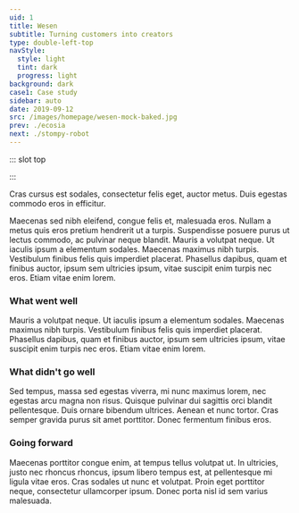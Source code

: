```yaml
---
uid: 1
title: Wesen
subtitle: Turning customers into creators
type: double-left-top
navStyle:
  style: light
  tint: dark
  progress: light
background: dark
case1: Case study
sidebar: auto
date: 2019-09-12
src: /images/homepage/wesen-mock-baked.jpg
prev: ./ecosia
next: ./stompy-robot
---
```


::: slot top

<!-- Can customers be creators? -->
<Stage-ProjectStage :noise="true" ctaLabel="www.wesen.studio" ctaUrl="http://www.wesen.studio"
description="Wesen enables anyone to create a unique pendant necklace which can be manufactured on demand by a blend of modern and traditional techniques.">

  <template v-slot:visual-background>
    <figure class="full-screen">
      <Heros-ImageHero src="/images/wesen/wesen-grid-render.jpg" alt="Wesen Studio examples"/>
    </figure>
  </template>

</Stage-ProjectStage>


:::

<!-- <li>Responsive web application</li>
<li>2018</li> -->

<Content-ContextSection :box="true">

<template v-slot:main>

## Context

The rise of affordable 3D printers popularised the notion of mass customisation → . However, relatively high prices and lacklustre product creation experiences left its promises largely unrealised.

At that time I was working on customisable children’s toys at Makielab → . We enjoyed modest success, catching the attention of Disney who eventually bought the company. In this project I resolved to draw on some lessons learnt there.

Foremost, I wanted to explore the possibility of an unrestricted creation experience, able to generate infinite variations while being intuitive and fun to use. I also intended to fully automate and outsource the fulfillment process.

</template>

<template v-slot:side>

**Product**
Responsive web application

**Sector**
E-commerce

**Timeframe**
2018

**Team composition**
Personal project

**Reading time**
12 minutes

</template>

</Content-ContextSection>




<Content-ThreeColumnSection padding="is-large">

<template v-slot:column1>

###  The challenge

Mauris a volutpat neque. Ut iaculis ipsum a elementum sodales. Maecenas maximus nibh turpis. Vestibulum finibus felis quis imperdiet placerat.

</template>

<template v-slot:column2>

### The outcome

Donec suscipit pretium ipsum eget dapibus. Nunc commodo metus sit amet nunc sagittis, ac sodales leo ornare. Sed vel augue vitae arcu pulvinar dapibus. Mauris quis magna vitae massa gravida vestibulum.


</template>

<template v-slot:column3>

### My role

Proin eget porttitor neque:
~ Customer research and user testing
~ Prototyping and design iteration
~ Frontend development
~ Analysis and evaluation

</template>

</Content-ThreeColumnSection>




<Content-MainSectionDivider aside="Section 1 of 3" title="Discovery"/>




<Content-PointsSection :content="true" :points="[
{ src:'/svg-icons/icon_sad.svg', alt:'sad face', description:'Projects completed for small businesses and startups.' },
{ src:'/svg-icons/icon_time.svg', alt:'clock', title:'title', description:'If you don’t care for SEO and don’t want to mess with installing dependencies, these are still great choices.' },
{ src:'/svg-icons/icon_idea.svg', alt:'lightbulb', title:'title', description:'Years experience working for clients like Google and Amazon.' },
{ src:'/svg-icons/icon_search.svg', alt:'search', title:'title', description:'VuePress is focused on content-centric static sites and provides features tailored for technical documentation out of the box.' },
{ src:'/svg-icons/icon_docs.svg', alt:'documents', title:'title', description:'Award winning team members.' },
{ src:'/svg-icons/icon_device.svg', alt:'device', title:'title', description:'Hexo has been serving the Vue docs well - in fact, we are probably still a long way to go from migrating away from it for our main site.' },
]">

<template v-slot:content>

## Research

<p class="subtitle">
  Fusce ac nunc posuere, tristique nibh at, lacinia nunc. Duis eget fringilla enim. Sed elementum elementum tincidunt.
</p>

Maecenas sed nibh eleifend, congue felis et, malesuada eros. Nullam a metus quis eros pretium hendrerit ut a turpis. Suspendisse posuere purus ut lectus commodo, ac pulvinar neque blandit. Mauris a volutpat neque. Ut iaculis ipsum a elementum sodales. Maecenas maximus nibh turpis. Vestibulum finibus felis quis imperdiet placerat.

</template>

</Content-PointsSection>




<Content-ThreeColumnSection :content="true">

<template v-slot:content>

## User profiles

Nullam a metus quis eros pretium hendrerit ut a turpis. Suspendisse posuere purus ut lectus commodo, ac pulvinar neque blandit. Mauris a volutpat neque. Ut iaculis ipsum a elementum sodales. Maecenas maximus nibh turpis. Vestibulum finibus felis quis imperdiet placerat. Phasellus dapibus, quam et finibus auctor, ipsum sem ultricies ipsum, vitae suscipit enim turpis nec eros. Etiam vitae enim lorem.

</template>

<template v-slot:column1>

####  Gifter

---

*Buyer persona*

Duis eget fringilla enim. Sed elementum elementum tincidunt. Morbi porta elit porta dolor feugiat convallis. Suspendisse ornare et mi sit amet lacinia. Proin eget dui purus.

**Suspendisse ornare et**

Sed elementum elementum tincidunt. Morbi porta elit porta dolor feugiat convallis.

Aenean et nunc tortor. Cras semper gravida purus sit amet porttitor. Donec fermentum finibus eros.

Quisque pulvinar dui sagittis orci blandit pellentesque. Duis ornare bibendum ultrices. Aenean et nunc tortor. Cras semper gravida purus sit amet porttitor. Donec fermentum finibus eros.

Sed tempus, massa sed egestas viverra, mi nunc maximus lorem, nec egestas arcu magna non risus. Quisque pulvinar dui sagittis orci blandit pellentesque. Duis ornare bibendum ultrices.


</template>

<template v-slot:column2>

#### Enthusiast

---

*Buyer persona*

Sed tempus, massa sed egestas viverra, mi nunc maximus lorem, nec egestas arcu magna non risus. Quisque pulvinar dui sagittis orci blandit pellentesque. Duis ornare bibendum ultrices. Aenean et nunc tortor. Cras semper gravida purus sit amet porttitor. Donec fermentum finibus eros.

**Aenean et nunc tortor**

Quisque pulvinar dui sagittis orci blandit pellentesque. Duis ornare bibendum ultrices.

Sed tempus, massa sed egestas viverra, mi nunc maximus lorem, nec egestas arcu magna non risus. Quisque pulvinar dui sagittis orci blandit pellentesque. Duis ornare bibendum ultrices.

**Aenean et nunc tortor**

Quisque pulvinar dui sagittis orci blandit pellentesque. Duis ornare bibendum ultrices.

</template>

<template v-slot:column3>

<figure class="image is-9by16">
  <img class="lazyload" data-src="https://bulma.io/images/placeholders/360x640.png" alt="#">
</figure>

</template>

</Content-ThreeColumnSection>





<Content-ThreeColumnSection padding="is-large" :content="true">

<template v-slot:content>

## Scope and objectives

Nullam a metus quis eros pretium hendrerit ut a turpis. Suspendisse posuere purus ut lectus commodo, ac pulvinar neque blandit. Mauris a volutpat neque. Ut iaculis ipsum a elementum sodales. Maecenas maximus nibh turpis.

</template>

<template v-slot:column1>

####  Gifter friendly

---

Duis eget fringilla enim. Sed elementum elementum tincidunt. Morbi porta elit porta dolor feugiat convallis. Suspendisse ornare et mi sit amet lacinia. Proin eget dui purus.

Sed elementum elementum tincidunt. Morbi porta elit porta dolor feugiat convallis.

Aenean et nunc tortor. Cras semper gravida purus sit amet porttitor. Donec fermentum finibus eros.

Quisque pulvinar dui sagittis orci blandit pellentesque. Duis ornare bibendum ultrices. Aenean et nunc tortor. Cras semper gravida purus sit amet porttitor. Donec fermentum finibus eros.


</template>

<template v-slot:column2>

#### End-to-end (place and order)

---

Sed tempus, massa sed egestas viverra, mi nunc maximus lorem, nec egestas arcu magna non risus. Quisque pulvinar dui sagittis orci blandit pellentesque. Duis ornare bibendum ultrices.

Quisque pulvinar dui sagittis orci blandit pellentesque. Duis ornare bibendum ultrices.

Sed tempus, massa sed egestas viverra, mi nunc maximus lorem, nec egestas arcu magna non risus. Quisque pulvinar dui sagittis orci blandit pellentesque. Duis ornare bibendum ultrices.

Quisque pulvinar dui sagittis orci blandit pellentesque. Duis ornare bibendum ultrices.

</template>

<template v-slot:column3>

<figure class="image is-5by3">
  <img class="lazyload" data-src="https://bulma.io/images/placeholders/800x480.png" alt="#">
</figure>
<figcaption>

Nulla at arcu sagittis, egestas libero ut, finibus massa.

</figcaption>

</template>

</Content-ThreeColumnSection>




<Content-ImageFrames-FullImageSection url="https://bulma.io/images/placeholders/640x320.png" alt="#"/>




<Content-ImageFrames-SquareImagesRow :content="true" :images="[
{ url:'https://bulma.io/images/placeholders/480x480.png', alt:'square test 1', caption:'Square image caption 1', slot:'slot1', iframe:false },
{ url:'https://bulma.io/images/placeholders/480x480.png', alt:'square test 2', caption:'Square image caption 2', slot:'slot2', iframe:false },
{ url:'https://bulma.io/images/placeholders/480x480.png', alt:'square test 3', caption:'Square image caption 3', slot:'slot3', iframe:false },
]">

<template slot="content">

## Low-fi Prototyping

<p class="subtitle">
  Cras cursus est sodales, consectetur felis eget, auctor metus. Duis egestas commodo eros in efficitur. Nullam eu consequat leo. Maecenas sit amet arcu ut mauris accumsan semper.
</p>

Lorem ipsum dolor sit amet, consectetur adipiscing elit. Praesent fermentum mauris in odio tempor, vitae tempus ante condimentum. Maecenas id nibh libero. Vivamus tristique elit eu dui mollis elementum. Vivamus sit amet semper felis. Maecenas non eros non turpis consectetur accumsan ac eget quam. Nam a sapien diam. Mauris blandit.

</template>

<template slot="slot1">

#### Blender rigging test

Praesent fermentum mauris in odio tempor, vitae tempus ante condimentum. Maecenas id nibh libero. Vivamus tristique elit eu dui mollis elementum.

Vivamus sit amet semper felis. Maecenas non eros non turpis consectetur accumsan ac eget quam. Nam a sapien diam. Mauris blandit.

</template>

<template slot="slot2">

#### WebGL basic interactive

Fusce ac nunc posuere, tristique nibh at, lacinia nunc. Duis eget fringilla enim. Sed elementum elementum tincidunt.

Maecenas sed nibh eleifend, congue felis et, malesuada eros. Nullam a metus quis eros pretium hendrerit ut a turpis. Suspendisse posuere purus ut lectus commodo, ac pulvinar neque blandit. Mauris a volutpat neque. Ut iaculis ipsum a elementum sodales.

</template>

<template slot="slot3">

#### WebGL feasibility

Maecenas sed nibh eleifend, congue felis et, malesuada eros. Nullam a metus quis eros pretium hendrerit ut a turpis. Suspendisse posuere purus ut lectus commodo, ac pulvinar neque blandit. Mauris a volutpat neque. Ut iaculis ipsum a elementum sodales.

</template>

</Content-ImageFrames-SquareImagesRow>




<Content-MainAsideSection padding="is-large" :content="true" :aside="true">

<template slot="content">

## Lessons from user testing

Duis egestas commodo eros in efficitur. Nullam eu consequat leo. Maecenas sit amet arcu ut mauris accumsan semper. Integer id aliquam quam. Pellentesque purus libero, mollis id ante nec, euismod fermentum justo. In dui odio, posuere eget tristique in, pellentesque nec dolor. Vestibulum quis metus purus. Fusce varius rhoncus enim sit amet semper. Maecenas non nunc id justo vehicula ultricies vestibulum eget ex. Integer mattis faucibus nunc, ut tristique magna bibendum sit amet.

</template>

<template>

**Observation** | **Remedy** |
--- | --- |
Vestibulum quis metus purus. Fusce varius rhoncus enim sit amet semper. Maecenas non nunc id justo vehicula ultricies vestibulum eget ex. Integer mattis faucibus nunc, ut tristique magna bibendum sit amet. | I added a text box in the print modal where an older child or parent could type the name and have it appear on the printout |
Vestibulum quis metus purus. Fusce varius rhoncus enim sit amet semper. Maecenas non nunc id justo vehicula ultricies vestibulum eget ex. Integer mattis faucibus nunc, ut tristique magna bibendum sit amet. | I added skirts, wellington boots and several other accessories |
Cras mollis sodales urna, eu ultrices nibh lobortis ut. Fusce eu pellentesque nulla. | I observed children dragging items off the screen, attempting to delete them, so made that actually work |
Certain types of accessory like hats, clothes and shoes quickly cluttered the screen and didnt make sense out of their intended positions | I made new placements in specific categories (e.g. hair) remove the previous accessory of that type. This proved to be an intuitive limitation |
{.table .is-fullwidth}

</template>

<template slot="aside">

<div class="columns is-gapless">
  <div class="column is-two-thirds">
    <figure class="image is-square">
      <img class="lazyload" data-src="https://bulma.io/images/placeholders/480x480.png" alt="toucanBox magazines">
    </figure>
  </div>
</div>

</template>

</Content-MainAsideSection>




<Content-ImageFrames-FullImageSection url="https://bulma.io/images/placeholders/640x320.png" alt="#"/>




<Content-ImageFrames-MainImageSection padding="is-large" imageClass="is-16by9" url="https://bulma.io/images/placeholders/640x360.png" alt="placeholder" :aside="true" :content="true">

<template v-slot:content>

## E-commerce experience

<p class="subtitle">
  Cras cursus est sodales, consectetur felis eget, auctor metus. Duis egestas commodo eros in efficitur. Nullam eu consequat leo. Maecenas sit amet arcu ut mauris accumsan semper.
</p>

In dui odio, posuere eget tristique in, pellentesque nec dolor. Vestibulum quis metus purus. Fusce varius rhoncus enim sit amet semper. Maecenas non nunc id justo vehicula ultricies vestibulum eget ex. Integer mattis faucibus nunc, ut tristique magna bibendum sit amet.

### Input validation for 3D geometry

Fusce ac nunc posuere, tristique nibh at, lacinia nunc. Duis eget fringilla enim. Sed elementum elementum tincidunt. Morbi porta elit porta dolor feugiat convallis.

Suspendisse ornare et mi sit amet lacinia. Proin eget dui purus. Aliquam a cursus erat, sit amet ultricies risus. Nulla at arcu sagittis, egestas libero ut, finibus massa.

Maecenas sed nibh eleifend, congue felis et, malesuada eros. Nullam a metus quis eros pretium hendrerit ut a turpis. Suspendisse posuere purus ut lectus commodo, ac pulvinar neque blandit. Mauris a volutpat neque. Ut iaculis ipsum a elementum sodales. Maecenas maximus nibh turpis. Vestibulum finibus felis quis imperdiet placerat. Phasellus dapibus, quam et finibus auctor, ipsum sem ultricies ipsum, vitae suscipit enim turpis nec eros. Etiam vitae enim lorem.

</template>

<template v-slot:aside>

<div class="box">

Suspendisse ornare et mi sit amet lacinia. Proin eget dui purus. Aliquam a cursus erat, sit amet ultricies risus. Nulla at arcu sagittis, egestas libero ut, finibus massa.

</div>


**Platform**
Responsive web application

**Engine**
E-commerce

**Styling**
2018

**Input**
Personal project

**Animation**
12 minutes

</template>

</Content-ImageFrames-MainImageSection>




<Content-MainSectionDivider aside="Section 2 of 3" title="Delivery"/>




<Content-ImageFrames-SquareImagesRow :content="true" :images="[
{ url:'https://bulma.io/images/placeholders/480x480.png', alt:'square test 1', caption:'Square image caption 1', slot:'slot1', iframe:false },
{ url:'https://bulma.io/images/placeholders/480x480.png', alt:'square test 2', caption:'Square image caption 2', slot:'slot2', iframe:false },
{ url:'https://bulma.io/images/placeholders/480x480.png', alt:'square test 3', caption:'Square image caption 3', slot:'slot3', iframe:false },
]">

<template slot="content">

## Production assets

Lorem ipsum dolor sit amet, consectetur adipiscing elit. Praesent fermentum mauris in odio tempor, vitae tempus ante condimentum. Maecenas id nibh libero. Vivamus tristique elit eu dui mollis elementum.

</template>

<template slot="slot1">

Vivamus sit amet semper felis. Maecenas non eros non turpis consectetur accumsan ac eget quam. Nam a sapien diam. Mauris blandit.

</template>

<template slot="slot2">

Fusce ac nunc posuere, tristique nibh at, lacinia nunc. Duis eget fringilla enim. Sed elementum elementum tincidunt.

</template>

<template slot="slot3">

Maecenas sed nibh eleifend, congue felis et, malesuada eros. Nullam a metus quis eros pretium hendrerit ut a turpis.

</template>

</Content-ImageFrames-SquareImagesRow>





<Content-ThreeColumnSection :content="true">

<template v-slot:content>

## Development

<p class="subtitle">
  Cras cursus est sodales, consectetur felis eget, auctor metus. Duis egestas commodo eros in efficitur. Nullam eu consequat leo. Maecenas sit amet arcu ut mauris accumsan semper.
</p>

Nullam a metus quis eros pretium hendrerit ut a turpis. Suspendisse posuere purus ut lectus commodo, ac pulvinar neque blandit. Mauris a volutpat neque. Ut iaculis ipsum a elementum sodales. Maecenas maximus nibh turpis. Vestibulum finibus felis quis imperdiet placerat. Phasellus dapibus, quam et finibus auctor, ipsum sem ultricies ipsum, vitae suscipit enim turpis nec eros. Etiam vitae enim lorem.

</template>

<template v-slot:column1>

#### Experience

---

Duis eget fringilla enim. Sed elementum elementum tincidunt. Morbi porta elit porta dolor feugiat convallis. Suspendisse ornare et mi sit amet lacinia. Proin eget dui purus.

Sed elementum elementum tincidunt. Morbi porta elit porta dolor feugiat convallis.

Aenean et nunc tortor. Cras semper gravida purus sit amet porttitor. Donec fermentum finibus eros.

Quisque pulvinar dui sagittis orci blandit pellentesque. Duis ornare bibendum ultrices. Aenean et nunc tortor. Cras semper gravida purus sit amet porttitor. Donec fermentum finibus eros.

Sed tempus, massa sed egestas viverra, mi nunc maximus lorem, nec egestas arcu magna non risus. Quisque pulvinar dui sagittis orci blandit pellentesque. Duis ornare bibendum ultrices.


</template>

<template v-slot:column2>

#### Solution

---

Sed tempus, massa sed egestas viverra, mi nunc maximus lorem, nec egestas arcu magna non risus. Quisque pulvinar dui sagittis orci blandit pellentesque. Duis ornare bibendum ultrices. Aenean et nunc tortor. Cras semper gravida purus sit amet porttitor. Donec fermentum finibus eros.

Quisque pulvinar dui sagittis orci blandit pellentesque. Duis ornare bibendum ultrices.

Sed tempus, massa sed egestas viverra, mi nunc maximus lorem, nec egestas arcu magna non risus. Quisque pulvinar dui sagittis orci blandit pellentesque. Duis ornare bibendum ultrices.

Quisque pulvinar dui sagittis orci blandit pellentesque. Duis ornare bibendum ultrices.

</template>

<template v-slot:column3>

<div class="box">

#### Techstack

**Platform**
Responsive web application

**Engine**
E-commerce

**Styling**
2018

**Input**
Personal project

**Animation**
12 minutes

</div>

</template>

</Content-ThreeColumnSection>


<Content-ImageFrames-MainImageSection padding="is-large" url="https://bulma.io/images/placeholders/600x480.png" alt="placeholder" imageClass="is-5by4" :aside="false" :content="false" caption="Aliquam a cursus erat, sit amet ultricies risus. Nulla at arcu sagittis, egestas libero ut, finibus massa."/>





<Content-MainSectionDivider aside="Section 3 of 3" title="Evaluation"/>





<Content-TextSection>

<p class="subtitle">
  Cras cursus est sodales, consectetur felis eget, auctor metus. Duis egestas commodo eros in efficitur.
</p>

Maecenas sed nibh eleifend, congue felis et, malesuada eros. Nullam a metus quis eros pretium hendrerit ut a turpis. Suspendisse posuere purus ut lectus commodo, ac pulvinar neque blandit. Mauris a volutpat neque. Ut iaculis ipsum a elementum sodales. Maecenas maximus nibh turpis. Vestibulum finibus felis quis imperdiet placerat. Phasellus dapibus, quam et finibus auctor, ipsum sem ultricies ipsum, vitae suscipit enim turpis nec eros. Etiam vitae enim lorem.


### What went well

Mauris a volutpat neque. Ut iaculis ipsum a elementum sodales. Maecenas maximus nibh turpis. Vestibulum finibus felis quis imperdiet placerat. Phasellus dapibus, quam et finibus auctor, ipsum sem ultricies ipsum, vitae suscipit enim turpis nec eros. Etiam vitae enim lorem.

### What didn't go well

Sed tempus, massa sed egestas viverra, mi nunc maximus lorem, nec egestas arcu magna non risus. Quisque pulvinar dui sagittis orci blandit pellentesque. Duis ornare bibendum ultrices. Aenean et nunc tortor. Cras semper gravida purus sit amet porttitor. Donec fermentum finibus eros.

### Going forward

Maecenas porttitor congue enim, at tempus tellus volutpat ut. In ultricies, justo nec rhoncus rhoncus, ipsum libero tempus est, at pellentesque mi ligula vitae eros. Cras sodales ut nunc et volutpat. Proin eget porttitor neque, consectetur ullamcorper ipsum. Donec porta nisl id sem varius malesuada.


<template slot="aside">

<div class="columns is-gapless">
  <div class="column is-two-thirds">
    <figure class="image is-square">
      <img class="lazyload" data-src="https://bulma.io/images/placeholders/480x480.png" alt="toucanBox magazines">
    </figure>
  </div>
</div>

<figcaption>

This project however, focused on an equally important but somewhat subtler metric; the rate at which trialists convert to fully paid customers (activation rate).

</figcaption>

</template>


</Content-TextSection>



<Content-MetricsSection padding="is-large" :metrics="[
{ metric:'40', description:'Projects completed for small businesses and startups.' },
{ metric:'02', description:'Award winning team members.' },
{ metric:'103', description:'Years experience working for clients like Google and Amazon.' },
]"/>
